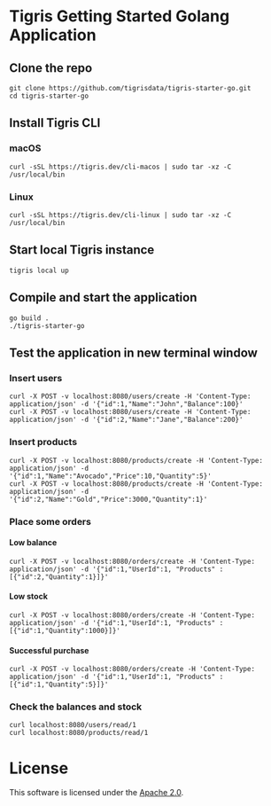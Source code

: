 # Tigris Getting Started Golang Application

## Clone the repo

```shell
git clone https://github.com/tigrisdata/tigris-starter-go.git
cd tigris-starter-go
```

## Install Tigris CLI

### macOS
```shell
curl -sSL https://tigris.dev/cli-macos | sudo tar -xz -C /usr/local/bin
```

### Linux
```shell
curl -sSL https://tigris.dev/cli-linux | sudo tar -xz -C /usr/local/bin
```

## Start local Tigris instance
```shell
tigris local up
```

## Compile and start the application
```shell
go build .
./tigris-starter-go
```

## Test the application in new terminal window

### Insert users

```shell
curl -X POST -v localhost:8080/users/create -H 'Content-Type: application/json' -d '{"id":1,"Name":"John","Balance":100}'
curl -X POST -v localhost:8080/users/create -H 'Content-Type: application/json' -d '{"id":2,"Name":"Jane","Balance":200}'
```

### Insert products

```shell
curl -X POST -v localhost:8080/products/create -H 'Content-Type: application/json' -d '{"id":1,"Name":"Avocado","Price":10,"Quantity":5}'
curl -X POST -v localhost:8080/products/create -H 'Content-Type: application/json' -d '{"id":2,"Name":"Gold","Price":3000,"Quantity":1}'
```

### Place some orders

#### Low balance
```shell
curl -X POST -v localhost:8080/orders/create -H 'Content-Type: application/json' -d '{"id":1,"UserId":1, "Products" : [{"id":2,"Quantity":1}]}'
```

#### Low stock
```shell
curl -X POST -v localhost:8080/orders/create -H 'Content-Type: application/json' -d '{"id":1,"UserId":1, "Products" : [{"id":1,"Quantity":1000}]}'
```

#### Successful purchase
```shell
curl -X POST -v localhost:8080/orders/create -H 'Content-Type: application/json' -d '{"id":1,"UserId":1, "Products" : [{"id":1,"Quantity":5}]}'
```

### Check the balances and stock

```shell
curl localhost:8080/users/read/1
curl localhost:8080/products/read/1
```

# License

This software is licensed under the [Apache 2.0](LICENSE).
